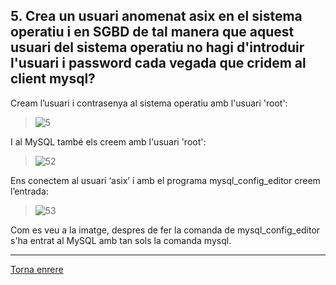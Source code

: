 ## 5. Crea un usuari anomenat asix en el sistema operatiu i en SGBD de tal manera que aquest usuari del sistema operatiu no hagi d'introduir l'usuari i password cada vegada que cridem al client mysql?  

Cream l’usuari i contrasenya al sistema operatiu amb l'usuari 'root':
>![5](https://i.imgur.com/RsfSVbK.png)  

I al MySQL també els creem amb l'usuari 'root':  
>![52](https://image.ibb.co/gxWbw5/Captura.png)  

Ens conectem al usuari ‘asix’ i amb el programa mysql_config_editor creem l’entrada:  
>![53](https://i.imgur.com/M0T2TpA.png)  

Com es veu a la imatge, despres de fer la comanda de mysql_config_editor s'ha entrat al MySQL amb tan sols la comanda mysql.

***
[Torna enrere](https://github.com/Josep88/MP10UF2-A1)
